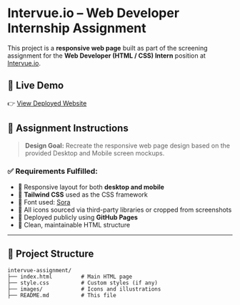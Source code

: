 # Intervue.io – Web Developer Internship Assignment

This project is a **responsive web page** built as part of the screening assignment for the **Web Developer (HTML / CSS) Intern** position at [Intervue.io](https://intervue.io).

## 🚀 Live Demo

👉 [View Deployed Website](https://your-username.github.io/intervue-assignment)

## 📌 Assignment Instructions

> **Design Goal:** Recreate the responsive web page design based on the provided Desktop and Mobile screen mockups.

### ✅ Requirements Fulfilled:
- 🔹 Responsive layout for both **desktop and mobile**
- 🔹 **Tailwind CSS** used as the CSS framework
- 🔹 Font used: [Sora](https://fonts.google.com/specimen/Sora)
- 🔹 All icons sourced via third-party libraries or cropped from screenshots
- 🔹 Deployed publicly using **GitHub Pages**
- 🔹 Clean, maintainable HTML structure

---

## 📁 Project Structure

```text
intervue-assignment/
├── index.html         # Main HTML page
├── style.css          # Custom styles (if any)
├── images/            # Icons and illustrations
├── README.md          # This file
